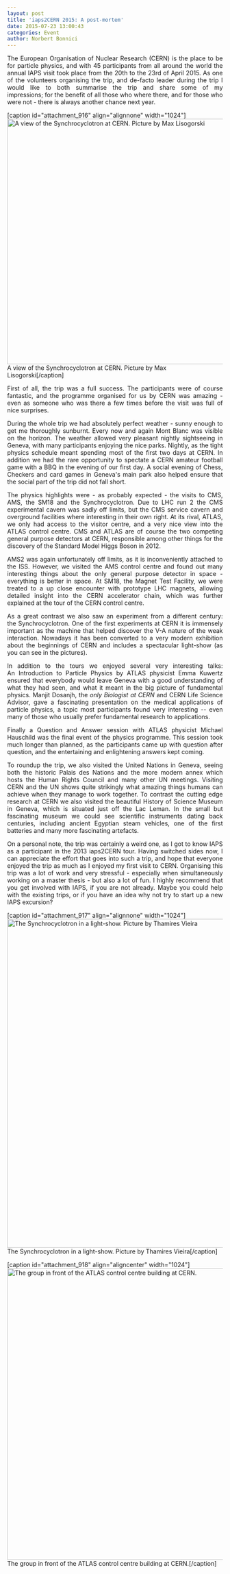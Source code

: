 ```yaml
---
layout: post
title: 'iaps2CERN 2015: A post-mortem'
date: 2015-07-23 13:00:43
categories: Event
author: Norbert Bonnici
---
```


<p style="text-align: justify;">The European Organisation of Nuclear Research (CERN) is the place to be for particle physics, and with 45 participants from all around the world the annual IAPS visit took place from the 20th to the 23rd of April 2015. As one of the volunteers organising the trip, and de-facto leader during the trip I would like to both summarise the trip and share some of my impressions; for the benefit of all those who where there, and for those who were not - there is always another chance next year.</p>
<p>[caption id="attachment_916" align="alignnone" width="1024"]<img class="size-large wp-image-916" src="{{ site.baseurl }}/assets/11149692_10203764736310232_7901976709789638346_o-1024x573.jpg" alt="A view of the Synchrocyclotron at CERN. Picture by Max Lisogorski" width="1024" height="573" /> A view of the Synchrocyclotron at CERN. Picture by Max Lisogorski[/caption]</p>
<p style="text-align: justify;">First of all, the trip was a full success. The participants were of course fantastic, and the programme organised for us by CERN was amazing - even as someone who was there a few times before the visit was full of nice surprises.</p>
<p style="text-align: justify;">During the whole trip we had absolutely perfect weather - sunny enough to get me thoroughly sunburnt. Every now and again Mont Blanc was visible on the horizon. The weather allowed very pleasant nightly sightseeing in Geneva, with many participants enjoying the nice parks. Nightly, as the tight physics schedule meant spending most of the first two days at CERN. In addition we had the rare opportunity to spectate a CERN amateur football game with a BBQ in the evening of our first day. A social evening of Chess, Checkers and card games in Geneva's main park also helped ensure that the social part of the trip did not fall short.</p>
<p style="text-align: justify;">The physics highlights were - as probably expected - the visits to CMS, AMS, the SM18 and the Synchrocyclotron. Due to LHC run 2 the CMS experimental cavern was sadly off limits, but the CMS service cavern and overground facilities where interesting in their own right. At its rival, ATLAS, we only had access to the visitor centre, and a very nice view into the ATLAS control centre. CMS and ATLAS are of course the two competing general purpose detectors at CERN, responsible among other things for the discovery of the Standard Model Higgs Boson in 2012.</p>
<p style="text-align: justify;">AMS2 was again unfortunately off limits, as it is inconveniently attached to the ISS. However, we visited the AMS control centre and found out many interesting things about the only general purpose detector in space - everything is better in space. At SM18, the Magnet Test Facility, we were treated to a up close encounter with prototype LHC magnets, allowing detailed insight into the CERN accelerator chain, which was further explained at the tour of the CERN control centre.</p>
<p style="text-align: justify;">As a great contrast we also saw an experiment from a different century: the Synchrocyclotron. One of the first experiments at CERN it is immensely important as the machine that helped discover the V-A nature of the weak interaction. Nowadays it has been converted to a very modern exhibition about the beginnings of CERN and includes a spectacular light-show (as you can see in the pictures).</p>
<p style="text-align: justify;">In addition to the tours we enjoyed several very interesting talks: An Introduction to Particle Physics by ATLAS physicist Emma Kuwertz ensured that everybody would leave Geneva with a good understanding of what they had seen, and what it meant in the big picture of fundamental physics. Manjit Dosanjh, the <em>only Biologist at CERN</em> and CERN Life Science Advisor, gave a fascinating presentation on the medical applications of particle physics, a topic most participants found very interesting -- even many of those who usually prefer fundamental research to applications.</p>
<p style="text-align: justify;">Finally a Question and Answer session with ATLAS physicist Michael Hauschild was the final event of the physics programme. This session took much longer than planned, as the participants came up with question after question, and the entertaining and enlightening answers kept coming.</p>
<p style="text-align: justify;">To roundup the trip, we also visited the United Nations in Geneva, seeing both the historic Palais des Nations and the more modern annex which hosts the Human Rights Council and many other UN meetings. Visiting CERN and the UN shows quite strikingly what amazing things humans can achieve when they manage to work together. To contrast the cutting edge research at CERN we also visited the beautiful History of Science Museum in Geneva, which is situated just off the Lac Leman. In the small but fascinating museum we could see scientific instruments dating back centuries, including ancient Egyptian steam vehicles, one of the first batteries and many more fascinating artefacts.</p>
<p style="text-align: justify;">On a personal note, the trip was certainly a weird one, as I got to know IAPS as a participant in the 2013 iaps2CERN tour. Having switched sides now, I can appreciate the effort that goes into such a trip, and hope that everyone enjoyed the trip as much as I enjoyed my first visit to CERN. Organising this trip was a lot of work and very stressful - especially when simultaneously working on a master thesis - but also a lot of fun. I highly recommend that you get involved with IAPS, if you are not already. Maybe you could help with the existing trips, or if you have an idea why not try to start up a new IAPS excursion?</p>
<p>[caption id="attachment_917" align="alignnone" width="1024"]<img class="size-large wp-image-917" src="{{ site.baseurl }}/assets/11129756_10205413572092681_3095513993904435694_o-1024x768.jpg" alt="The Synchrocyclotron in a light-show. Picture by Thamires Vieira" width="1024" height="768" /> The Synchrocyclotron in a light-show. Picture by Thamires Vieira[/caption]</p>
<p>[caption id="attachment_918" align="aligncenter" width="1024"]<img class="size-large wp-image-918" src="{{ site.baseurl }}/assets/11182728_943120929043458_3005433467477228003_o-1024x681.jpg" alt="The group in front of the ATLAS control centre building at CERN." width="1024" height="681" /> The group in front of the ATLAS control centre building at CERN.[/caption]</p>
<p>&nbsp;</p>
